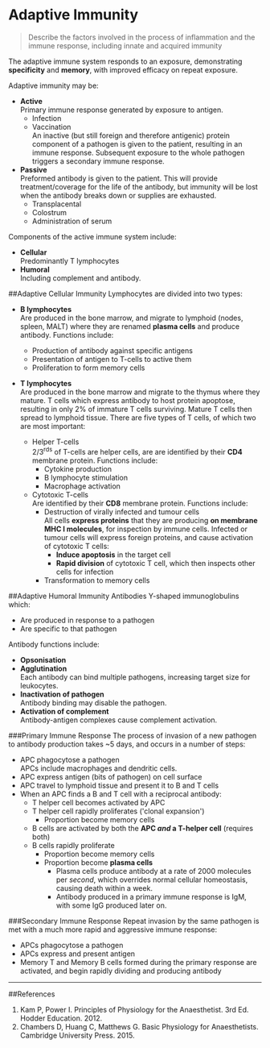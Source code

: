 # Adaptive Immunity
>Describe the factors involved in the process of inflammation and the immune 
response, including innate and acquired immunity

The adaptive immune system responds to an exposure, demonstrating **specificity** and **memory**, with improved efficacy on repeat exposure.

Adaptive immunity may be:
* **Active**  
    Primary immune response generated by exposure to antigen.
    * Infection
    * Vaccination  
    An inactive (but still foreign and therefore antigenic) protein component of a pathogen is given to the patient, resulting in an immune response. Subsequent exposure to the whole pathogen triggers a secondary immune response.
* **Passive**  
    Preformed antibody is given to the patient. This will provide treatment/coverage for the life of the antibody, but immunity will be lost when the antibody breaks down or supplies are exhausted.
    * Transplacental
    * Colostrum
    * Administration of serum

Components of the active immune system include:
* **Cellular**  
Predominantly T lymphocytes
* **Humoral**  
Including complement and antibody.

##Adaptive Cellular Immunity
Lymphocytes are divided into two types:
* **B lymphocytes**  
Are produced in the bone marrow, and migrate to lymphoid (nodes, spleen, MALT) where they are renamed **plasma cells** and produce antibody. Functions include:
    * Production of antibody against specific antigens
    * Presentation of antigen to T-cells to active them
    * Proliferation to form memory cells


* **T lymphocytes**  
Are produced in the bone marrow and migrate to the thymus where they mature. T cells which express antibody to host protein apoptose, resulting in only 2% of immature T cells surviving. Mature T cells then spread to lymphoid tissue. There are five types of T cells, of which two are most important:
    * Helper T-cells  
    2/3<sup>rds</sup> of T-cells are helper cells, are are identified by their **CD4** membrane protein. Functions include:
        * Cytokine production
        * B lymphocyte stimulation
        * Macrophage activation
    * Cytotoxic T-cells  
    Are identified by their **CD8** membrane protein. Functions include:
        * Destruction of virally infected and tumour cells  
        All cells **express proteins** that they are producing **on membrane MHC I molecules**, for inspection by immune cells. Infected or tumour cells will express foreign proteins, and cause activation of cytotoxic T cells:
            * **Induce apoptosis** in the target cell
            * **Rapid division** of cytotoxic T cell, which then inspects other cells for infection
        * Transformation to memory cells

##Adaptive Humoral Immunity
Antibodies Y-shaped immunoglobulins which:
* Are produced in response to a pathogen
* Are specific to that pathogen

Antibody functions include:
* **Opsonisation**  
* **Agglutination**  
Each antibody can bind multiple pathogens, increasing target size for leukocytes.
* **Inactivation of pathogen**  
Antibody binding may disable the pathogen.
* **Activation of complement**  
Antibody-antigen complexes cause complement activation.

###Primary Immune Response
The process of invasion of a new pathogen to antibody production takes ~5 days, and occurs in a number of steps:
* APC phagocytose a pathogen  
APCs include macrophages and dendritic cells.
* APC express antigen (bits of pathogen) on cell surface
* APC travel to lymphoid tissue and present it to B and T cells
* When an APC finds a B and T cell with a reciprocal antibody:
    * T helper cell becomes activated by APC
    * T helper cell rapidly proliferates ('clonal expansion')
        * Proportion become memory cells
    * B cells are activated by both the **APC *and* a T-helper cell** (requires both)
    * B cells rapidly proliferate
        * Proportion become memory cells
        * Proportion become **plasma cells**
            * Plasma cells produce antibody at a rate of 2000 molecules per *second*, which overrides normal cellular homeostasis, causing death within a week.
            * Antibody produced in a primary immune response is IgM, with some IgG produced later on.

###Secondary Immune Response
Repeat invasion by the same pathogen is met with a much more rapid and aggressive immune response:
* APCs phagocytose a pathogen
* APCs express and present antigen
* Memory T and Memory B cells formed during the primary response are activated, and begin rapidly dividing and producing antibody

---
##References
1. Kam P, Power I. Principles of Physiology for the Anaesthetist. 3rd Ed. Hodder Education. 2012.
2. Chambers D, Huang C, Matthews G. Basic Physiology for Anaesthetists. Cambridge University Press. 2015.